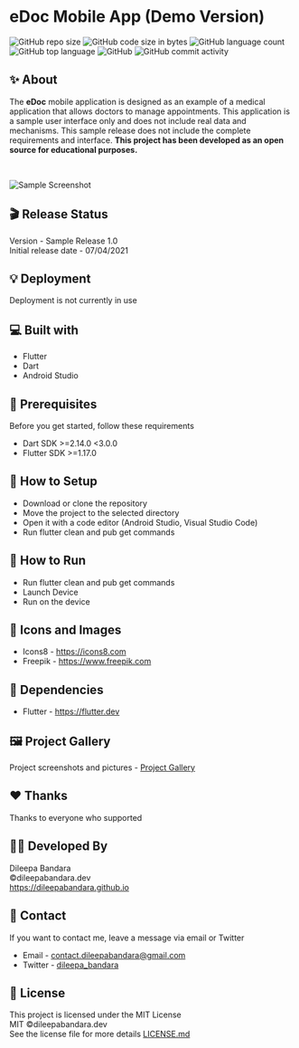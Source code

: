 # eDoc Mobile App (Demo Version)

![GitHub repo size](https://img.shields.io/github/repo-size/dileepabandara/edoc_demo?color=red&label=repository%20size)
![GitHub code size in bytes](https://img.shields.io/github/languages/code-size/dileepabandara/edoc_demo?color=red)
![GitHub language count](https://img.shields.io/github/languages/count/dileepabandara/edoc_demo)
![GitHub top language](https://img.shields.io/github/languages/top/dileepabandara/edoc_demo)
![GitHub](https://img.shields.io/github/license/dileepabandara/edoc_demo?color=yellow)
![GitHub commit activity](https://img.shields.io/github/commit-activity/m/dileepabandara/edoc_demo?color=brightgreen&label=commits)

## ✨ About

The **eDoc** mobile application is designed as an example of a medical application that allows doctors to manage appointments. This application is a sample user interface only and does not include real data and mechanisms. This sample release does not include the complete requirements and interface. **This project has been developed as an open source for educational purposes.**

<br>

![Sample Screenshot](https://dileepabandara.github.io/public-images/projects/edoc-preview.png)

## 🎬 Release Status

Version - Sample Release 1.0  
Initial release date - 07/04/2021

## 💡 Deployment

Deployment is not currently in use

## 💻 Built with

- Flutter
- Dart
- Android Studio

## 📌 Prerequisites

Before you get started, follow these requirements

- Dart SDK >=2.14.0 <3.0.0
- Flutter SDK >=1.17.0

## 🍃 How to Setup

- Download or clone the repository
- Move the project to the selected directory
- Open it with a code editor (Android Studio, Visual Studio Code)
- Run flutter clean and pub get commands

## 🚀 How to Run

- Run flutter clean and pub get commands
- Launch Device
- Run on the device

## 📸 Icons and Images

- Icons8 - https://icons8.com
- Freepik - https://www.freepik.com

## 💎 Dependencies

- Flutter - https://flutter.dev

## 🖼️ Project Gallery

Project screenshots and pictures - [Project Gallery](https://dileepabandara.github.io/project-gallery)

## ❤️ Thanks

Thanks to everyone who supported

## 👨‍💻 Developed By

Dileepa Bandara  
©dileepabandara.dev  
https://dileepabandara.github.io

## 💬 Contact

If you want to contact me, leave a message via email or Twitter

- Email - <contact.dileepabandara@gmail.com>
- Twitter - [dileepa_bandara](https://twitter.com/dileepa_bandara)

## 📜 License

This project is licensed under the MIT License  
MIT ©dileepabandara.dev  
See the license file for more details [LICENSE.md](https://github.com/dileepabandara/edoc_demo/blob/main/LICENSE)
